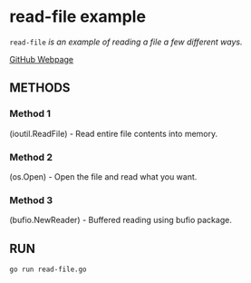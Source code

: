 # read-file example

`read-file` _is an example of
reading a file a few different ways._

[GitHub Webpage](https://jeffdecola.github.io/my-go-examples/)

## METHODS

### Method 1

(ioutil.ReadFile) - Read entire file contents into memory.

### Method 2

(os.Open) - Open the file and read what you want.

### Method 3

(bufio.NewReader) - Buffered reading using bufio package.

## RUN

```bash
go run read-file.go
```
